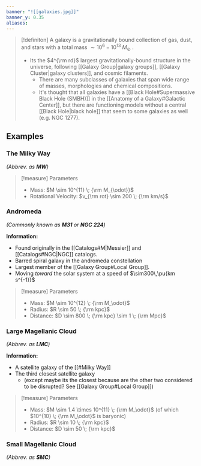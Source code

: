 ```yaml
---
banner: "![[galaxies.jpg]]"
banner_y: 0.35
aliases:
---
```


> [!definiton]
> A galaxy is a gravitationally bound collection of gas, dust, and stars with a total mass $\sim 10^{6} - 10^{13} \; M_{\odot}$ . 
> - Its the $4^{\rm rd}$ largest gravitationally-bound structure in the universe, following [[Galaxy Group|galaxy groups]], [[Galaxy Cluster|galaxy clusters]],  and cosmic filaments. 
>   - There are many subclasses of galaxies that span wide range of masses, morphologies and chemical compositions. 
>   - It's thought that all galaxies have a [[Black Hole#Supermassive Black Hole (SMBH)]] in the [[Anatomy of a Galaxy#Galactic Center]], but there are functioning models without a central [[Black Hole|black hole]] that seem to some galaxies as well (e.g. NGC 1277).

## Examples

### The Milky Way
*(Abbrev. as **MW**)*

> [!measure] Parameters
> - Mass: $M \sim 10^{11} \; {\rm M_{\odot}}$
> - Rotational Velocity: $v_{\rm rot} \sim 200 \; {\rm km/s}$

### Andromeda
*(Commonly known as **M31** or **NGC 224**)*

**Information:**
- Found originally in the [[Catalogs#M|Messier]] and [[Catalogs#NGC|NGC]] catalogs.
- Barred spiral galaxy in the andromeda constellation
- Largest member of the [[Galaxy Group#Local Group]]. 
- Moving *toward* the solar system at a speed of $\sim300\,\pu{km s^{-1}}$

> [!measure] Parameters
> - Mass: $M \sim 10^{12} \; {\rm M_\odot}$
> - Radius: $R \sim 50 \; {\rm kpc}$
> - Distance: $D \sim 800 \; {\rm kpc} \sim 1 \; {\rm Mpc}$

### Large Magellanic Cloud
*(Abbrev. as **LMC**)*

**Information:**
- A satellite galaxy of the [[#Milky Way]]
- The third closest satellite galaxy 
	- (except maybe its the closest because are the other two considered to be disrupted? See [[Galaxy Group#Local Group]])

> [!measure] Parameters
> - Mass: $M \sim 1.4 \times 10^{11} \; {\rm M_\odot}$ (of which $10^{10} \; {\rm M_\odot}$ is baryonic)
> - Radius: $R \sim 10 \; {\rm kpc}$
> - Distance: $D \sim 50 \; {\rm kpc}$

### Small Magellanic Cloud
*(Abbrev. as **SMC**)*


